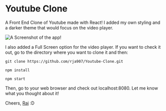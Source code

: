 # Youtube Clone

A Front End Clone of Youtube made with React!
I added my own styling and a darker theme that would focus on the video player.

![A Screenshot of the app!](https://i.imgur.com/9cUdD6Y.png)

I also added a Full Screen option for the video player.
If you want to check it out, go to the directory where you want to clone it and then:

`git clone https://github.com/rja907/Youtube-Clone.git`

`npm install`

`npm start`

Then, go to your web browser and check out localhost:8080.
Let me know what you thought about it!

Cheers,
[Raj](https://www.twitter.com/rja907)
:D
